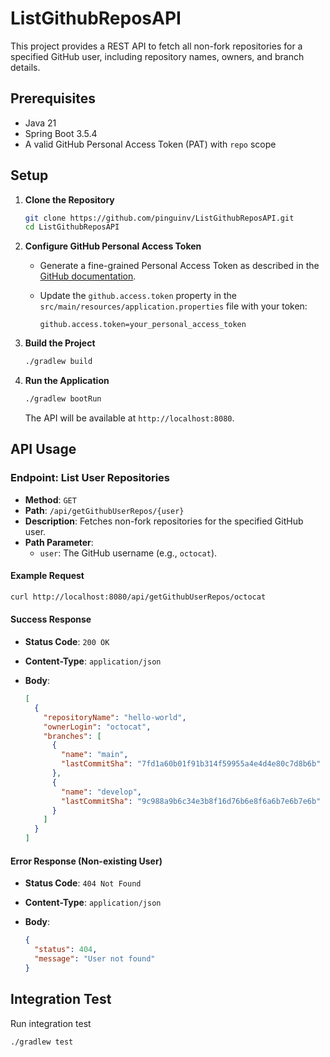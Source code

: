 # ListGithubReposAPI

This project provides a REST API to fetch all non-fork repositories for a specified GitHub user, including repository
names, owners, and branch details.

## Prerequisites

- Java 21
- Spring Boot 3.5.4
- A valid GitHub Personal Access Token (PAT) with `repo` scope

## Setup

1. **Clone the Repository**

   ```bash
   git clone https://github.com/pinguinv/ListGithubReposAPI.git
   cd ListGithubReposAPI
   ```

2. **Configure GitHub Personal Access Token**

    - Generate a fine-grained Personal Access Token as described in
      the [GitHub documentation](https://docs.github.com/en/authentication/keeping-your-account-and-data-secure/managing-your-personal-access-tokens#creating-a-fine-grained-personal-access-token).
    - Update the `github.access.token` property in the `src/main/resources/application.properties` file with your token:

      ```properties
      github.access.token=your_personal_access_token
      ```

3. **Build the Project**

   ```bash
   ./gradlew build
   ```

4. **Run the Application**

   ```bash
   ./gradlew bootRun
   ```

   The API will be available at `http://localhost:8080`.

## API Usage

### Endpoint: List User Repositories

- **Method**: `GET`
- **Path**: `/api/getGithubUserRepos/{user}`
- **Description**: Fetches non-fork repositories for the specified GitHub user.
- **Path Parameter**:
    - `user`: The GitHub username (e.g., `octocat`).

#### Example Request

```bash
curl http://localhost:8080/api/getGithubUserRepos/octocat
```

#### Success Response

- **Status Code**: `200 OK`
- **Content-Type**: `application/json`
- **Body**:

  ```json
  [
    {
      "repositoryName": "hello-world",
      "ownerLogin": "octocat",
      "branches": [
        {
          "name": "main",
          "lastCommitSha": "7fd1a60b01f91b314f59955a4e4d4e80c7d8b6b"
        },
        {
          "name": "develop",
          "lastCommitSha": "9c988a9b6c34e3b8f16d76b6e8f6a6b7e6b7e6b"
        }
      ]
    }
  ]
  ```

#### Error Response (Non-existing User)

- **Status Code**: `404 Not Found`
- **Content-Type**: `application/json`
- **Body**:

  ```json
  {
    "status": 404,
    "message": "User not found"
  }
  ```

## Integration Test

Run integration test

```bash
./gradlew test
```
